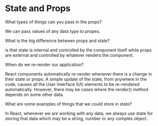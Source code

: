 # State and Props

What types of things can you pass in the props? 

We can pass values of any data type to propes.

What is the big difference between props and state?

 is that state is internal and controlled by the component itself while props are external and controlled by whatever renders the component.

When do we re-render our application?

React components automatically re-render whenever there is a change in their state or props. A simple update of the state, from anywhere in the code, causes all the User Interface (UI) elements to be re-rendered automatically. However, there may be cases where the render() method depends on some other data.

What are some examples of things that we could store in state?

In React, whenever we are working with any data, we always use state for storing that data which may be a string, number or any complex object.